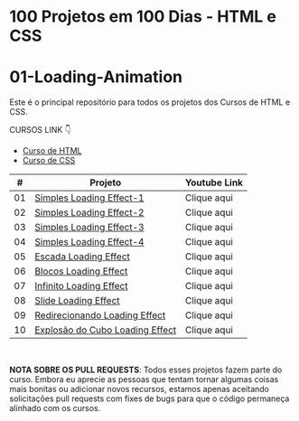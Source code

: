 # 100 Projetos em 100 Dias - HTML e CSS
# 01-Loading-Animation
Este é o principal repositório para todos os projetos dos Cursos de HTML e CSS.

CURSOS LINK 👇

-   [Curso de HTML](https://johnpires.com/cursos/html-tutorial/)
-   [Curso de CSS](https://johnpires.com/cursos/css-fundamentos-basicos/)


|  #  | Projeto                                                                                                      | Youtube Link    |
| :-: | --------------------------------------------------------------------------------------------------------------------------- | --------------------------------------------------------------------------------- |
| 01  | [Simples Loading Effect-1](https://github.com/johnpires/01-Loading-Animation/tree/main/Simples-Loading-Effect-1)      | Clique aqui |
| 02  | [Simples Loading Effect-2](https://github.com/johnpires/01-Loading-Animation/tree/main/Simples-Loading-Effect-2)      | Clique aqui |
| 03  | [Simples Loading Effect-3](https://github.com/johnpires/01-Loading-Animation/tree/main/Simples-Loading-Effect-3)      | Clique aqui |
| 04  | [Simples Loading Effect-4](https://github.com/johnpires/01-Loading-Animation/tree/main/Simples-Loading-Effect-4)      | Clique aqui |
| 05  | [Escada Loading Effect](https://github.com/johnpires/01-Loading-Animation/tree/main/Simples-Loading-Effect-5)      | Clique aqui |
| 06  | [Blocos Loading Effect](https://github.com/johnpires/01-Loading-Animation/tree/main/Simples-Loading-Effect-6)      | Clique aqui |
| 07  | [Infinito Loading Effect](https://github.com/johnpires/01-Loading-Animation/tree/main/Simples-Loading-effect-7)      | Clique aqui |
| 08  | [Slide Loading Effect](https://github.com/johnpires/01-Loading-Animation/tree/main/Simples-Loading-effect-8)      | Clique aqui |
| 09  | [Redirecionando Loading Effect](https://github.com/johnpires/01-Loading-Animation/tree/main/Simples-Loading-Effect-9)      | Clique aqui |
| 10  | [Explosão do Cubo Loading Effect](https://github.com/johnpires/01-Loading-Animation/tree/main/Simples-Loading-Effect-10)      | Clique aqui |


<br>

**NOTA SOBRE OS PULL REQUESTS**: Todos esses projetos fazem parte do curso. Embora eu aprecie as pessoas que tentam tornar algumas coisas mais bonitas ou adicionar novos recursos, estamos apenas aceitando solicitações pull requests com fixes de bugs para que o código permaneça alinhado com os cursos.